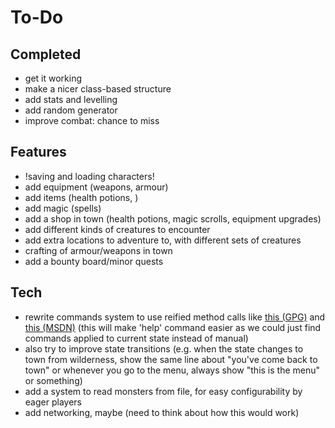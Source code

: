 # To-Do
## Completed
* get it working
* make a nicer class-based structure
* add stats and levelling
* add random generator
* improve combat: chance to miss
## Features
* !saving and loading characters!
* add equipment (weapons, armour)
* add items (health potions, )
* add magic (spells)
* add a shop in town (health potions, magic scrolls, equipment upgrades)
* add different kinds of creatures to encounter
* add extra locations to adventure to, with different sets of creatures
* crafting of armour/weapons in town
* add a bounty board/minor quests
## Tech
* rewrite commands system to use reified method calls like [this (GPG)](http://gameprogrammingpatterns.com/command.html) and [this (MSDN)](https://docs.microsoft.com/en-us/dotnet/api/microsoft.extensions.commandlineutils.commandlineapplication?view=aspnetcore-1.1) (this will make 'help' command easier as we could just find commands applied to current state instead of manual)
* also try to improve state transitions (e.g. when the state changes to town from wilderness, show the same line about "you've come back to town" or whenever you go to the menu, always show "this is the menu" or something)
* add a system to read monsters from file, for easy configurability by eager players
* add networking, maybe (need to think about how this would work)
